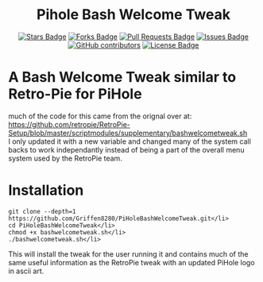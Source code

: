 <h1 align="center">Pihole Bash Welcome Tweak</h1>
<div align="center">

<a href="https://github.com/Griffen8280/PiHoleBashWelcomeTweak/stargazers"><img src="https://img.shields.io/github/stars/Griffen8280/PiHoleBashWelcomeTweak" alt="Stars Badge"/></a>
<a href="https://github.com/Griffen8280/PiHoleBashWelcomeTweak/network/members"><img src="https://img.shields.io/github/forks/Griffen8280/PiHoleBashWelcomeTweak" alt="Forks Badge"/></a>
<a href="https://github.com/Griffen8280/PiHoleBashWelcomeTweak/pulls"><img src="https://img.shields.io/github/issues-pr/Griffen8280/PiHoleBashWelcomeTweak" alt="Pull Requests Badge"/></a>
<a href="https://github.com/Griffen8280/PiHoleBashWelcomeTweak/issues"><img src="https://img.shields.io/github/issues/Griffen8280/PiHoleBashWelcomeTweak" alt="Issues Badge"/></a>
<a href="https://github.com/Griffen8280/PiHoleBashWelcomeTweak/graphs/contributors"><img alt="GitHub contributors" src="https://img.shields.io/github/contributors/Griffen8280/PiHoleBashWelcomeTweak?color=2b9348"></a>
<a href="https://github.com/Griffen8280/PiHoleBashWelcomeTweak/blob/master/LICENSE"><img src="https://img.shields.io/github/license/Griffen8280/PiHoleBashWelcomeTweak?color=2b9348" alt="License Badge"/></a> </div>

# A Bash Welcome Tweak similar to Retro-Pie for PiHole

much of the code for this came from the orignal over at: https://github.com/retropie/RetroPie-Setup/blob/master/scriptmodules/supplementary/bashwelcometweak.sh  
I only updated it with a new variable and changed many of the system call backs to work independantly instead of being a part of the
overall menu system used by the RetroPie team.

# Installation 
```
git clone --depth=1 https://github.com/Griffen8280/PiHoleBashWelcomeTweak.git</li>
cd PiHoleBashWelcomeTweak</li>
chmod +x bashwelcometweak.sh</li>
./bashwelcometweak.sh</li>
```
This will install the tweak for the user running it and contains much of the same useful information as the RetroPie tweak
with an updated PiHole logo in ascii art.
